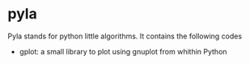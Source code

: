 # pyla
Pyla stands for python little algorithms. It contains the following codes
* gplot: a small library to plot using gnuplot from whithin Python
